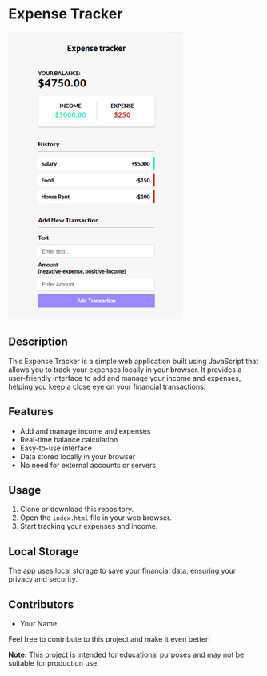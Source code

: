 # Expense Tracker

![Expense Tracker](image.png)

## Description

This Expense Tracker is a simple web application built using JavaScript that allows you to track your expenses locally in your browser. It provides a user-friendly interface to add and manage your income and expenses, helping you keep a close eye on your financial transactions.

## Features

- Add and manage income and expenses
- Real-time balance calculation
- Easy-to-use interface
- Data stored locally in your browser
- No need for external accounts or servers

## Usage

1. Clone or download this repository.
2. Open the `index.html` file in your web browser.
3. Start tracking your expenses and income.

## Local Storage

The app uses local storage to save your financial data, ensuring your privacy and security.

## Contributors

- Your Name

Feel free to contribute to this project and make it even better!

**Note:** This project is intended for educational purposes and may not be suitable for production use.
